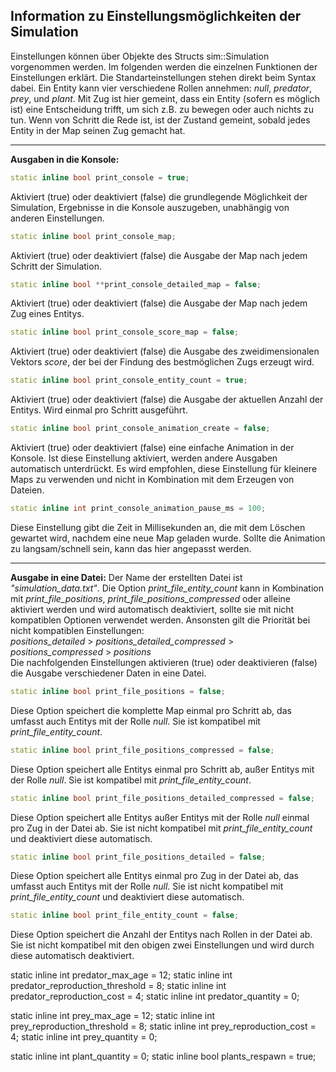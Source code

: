 Information zu Einstellungsmöglichkeiten der Simulation
-------------------------------------------------------

Einstellungen können über Objekte des Structs sim::Simulation vorgenommen werden. Im folgenden werden die einzelnen Funktionen der Einstellungen erklärt. Die Standarteinstellungen stehen direkt beim Syntax dabei. Ein Entity kann vier verschiedene Rollen annehmen: *null*, *predator*, *prey*, und *plant*. Mit Zug ist hier gemeint, dass ein Entity (sofern es möglich ist) eine Entscheidung trifft, um sich z.B. zu bewegen oder auch nichts zu tun. Wenn von Schritt die Rede ist, ist der Zustand gemeint, sobald jedes Entity in der Map seinen Zug gemacht hat.
****************************
**Ausgaben in die Konsole:**

```c++
static inline bool print_console = true;
```
Aktiviert (true) oder deaktiviert (false) die grundlegende Möglichkeit der Simulation, Ergebnisse in die Konsole auszugeben, unabhängig von anderen     Einstellungen.
```c++
static inline bool print_console_map;
```
Aktiviert (true) oder deaktiviert (false) die Ausgabe der Map nach jedem Schritt der Simulation.
```c++
static inline bool **print_console_detailed_map = false;  
```
Aktiviert (true) oder deaktiviert (false) die Ausgabe der Map nach jedem Zug eines Entitys.
```c++
static inline bool print_console_score_map = false;
```
Aktiviert (true) oder deaktiviert (false) die Ausgabe des zweidimensionalen Vektors *score*, der bei der Findung des bestmöglichen Zugs erzeugt wird.
```c++
static inline bool print_console_entity_count = true;
```
Aktiviert (true) oder deaktiviert (false) die Ausgabe der aktuellen Anzahl der Entitys. Wird einmal pro Schritt ausgeführt.
```c++
static inline bool print_console_animation_create = false;
```
Aktiviert (true) oder deaktiviert (false) eine einfache Animation in der Konsole. Ist diese Einstellung aktiviert, werden andere Ausgaben automatisch unterdrückt. Es wird empfohlen, diese Einstellung für kleinere Maps zu verwenden und nicht in Kombination mit dem Erzeugen von Dateien.
```c++
static inline int print_console_animation_pause_ms = 100;
```
Diese Einstellung gibt die Zeit in Millisekunden an, die mit dem Löschen gewartet wird, nachdem eine neue Map geladen wurde. Sollte die Animation zu langsam/schnell sein, kann das hier angepasst werden.  
  
**************************
**Ausgabe in eine Datei:**
Der Name der erstellten Datei ist *"simulation_data.txt"*. Die Option *print_file_entity_count* kann in Kombination mit *print_file_positions*, *print_file_positions_compressed* oder alleine aktiviert werden und wird automatisch deaktiviert, sollte sie mit nicht kompatiblen Optionen verwendet werden. Ansonsten gilt die Priorität bei nicht kompatiblen Einstellungen:  
*positions_detailed* > *positions_detailed_compressed* > *positions_compressed* > *positions*  
Die nachfolgenden Einstellungen aktivieren (true) oder deaktivieren (false) die Ausgabe verschiedener Daten in eine Datei.
```c++
static inline bool print_file_positions = false;
```
Diese Option speichert die komplette Map einmal pro Schritt ab, das umfasst auch Entitys mit der Rolle *null*. Sie ist kompatibel mit *print_file_entity_count*.
```c++
static inline bool print_file_positions_compressed = false;
```
Diese Option speichert alle Entitys einmal pro Schritt ab, außer Entitys mit der Rolle *null*. Sie ist kompatibel mit *print_file_entity_count*.
```c++
static inline bool print_file_positions_detailed_compressed = false;
```
Diese Option speichert alle Entitys außer Entitys mit der Rolle *null* einmal pro Zug in der Datei ab. Sie ist nicht kompatibel mit *print_file_entity_count* und deaktiviert diese automatisch.
```c++
static inline bool print_file_positions_detailed = false;
```
Diese Option speichert alle Entitys einmal pro Zug in der Datei ab, das umfasst auch Entitys mit der Rolle *null*. Sie ist nicht kompatibel mit *print_file_entity_count* und deaktiviert diese automatisch.
```c++
static inline bool print_file_entity_count = false;
```
Diese Option speichert die Anzahl der Entitys nach Rollen in der Datei ab. Sie ist nicht kompatibel mit den obigen zwei Einstellungen und wird durch diese automatisch deaktiviert.  


static inline int predator_max_age = 12;
static inline int predator_reproduction_threshold = 8;
static inline int predator_reproduction_cost = 4;
static inline int predator_quantity = 0;

static inline int prey_max_age = 12;
static inline int prey_reproduction_threshold = 8;
static inline int prey_reproduction_cost = 4;
static inline int prey_quantity = 0;

static inline int plant_quantity = 0;
static inline bool plants_respawn = true;
